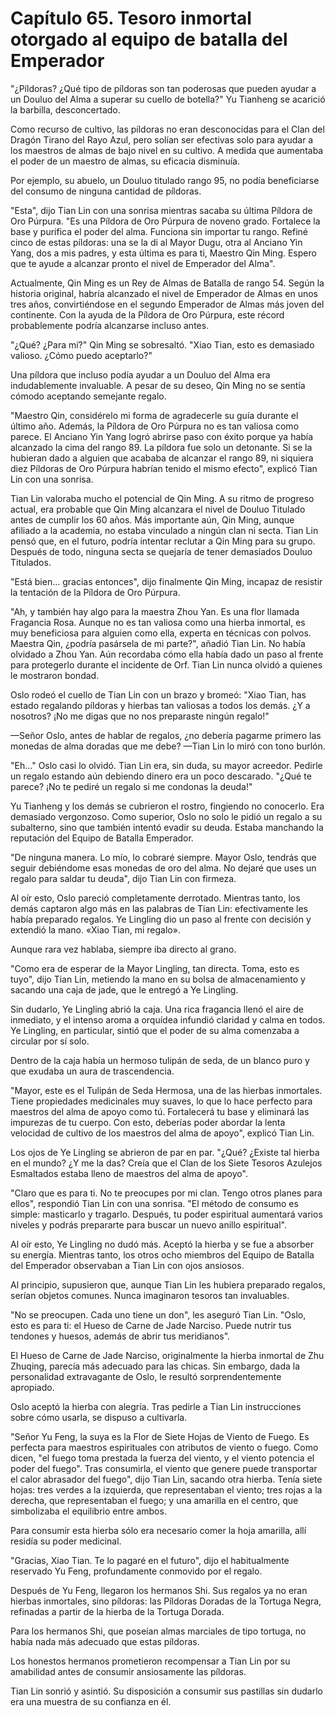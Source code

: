 
# Capítulo 65. Tesoro inmortal otorgado al equipo de batalla del Emperador


"¿Píldoras? ¿Qué tipo de píldoras son tan poderosas que pueden ayudar a un Douluo del Alma a superar su cuello de botella?" Yu Tianheng se acarició la barbilla, desconcertado.

Como recurso de cultivo, las píldoras no eran desconocidas para el Clan del Dragón Tirano del Rayo Azul, pero solían ser efectivas solo para ayudar a los maestros de almas de bajo nivel en su cultivo. A medida que aumentaba el poder de un maestro de almas, su eficacia disminuía.

Por ejemplo, su abuelo, un Douluo titulado rango 95, no podía beneficiarse del consumo de ninguna cantidad de píldoras.

"Esta", dijo Tian Lin con una sonrisa mientras sacaba su última Píldora de Oro Púrpura. "Es una Píldora de Oro Púrpura de noveno grado. Fortalece la base y purifica el poder del alma. Funciona sin importar tu rango. Refiné cinco de estas píldoras: una se la di al Mayor Dugu, otra al Anciano Yin Yang, dos a mis padres, y esta última es para ti, Maestro Qin Ming. Espero que te ayude a alcanzar pronto el nivel de Emperador del Alma".

Actualmente, Qin Ming es un Rey de Almas de Batalla de rango 54. Según la historia original, habría alcanzado el nivel de Emperador de Almas en unos tres años, convirtiéndose en el segundo Emperador de Almas más joven del continente. Con la ayuda de la Píldora de Oro Púrpura, este récord probablemente podría alcanzarse incluso antes.

"¿Qué? ¿Para mí?" Qin Ming se sobresaltó. "Xiao Tian, esto es demasiado valioso. ¿Cómo puedo aceptarlo?"

Una píldora que incluso podía ayudar a un Douluo del Alma era indudablemente invaluable. A pesar de su deseo, Qin Ming no se sentía cómodo aceptando semejante regalo.

"Maestro Qin, considérelo mi forma de agradecerle su guía durante el último año. Además, la Píldora de Oro Púrpura no es tan valiosa como parece. El Anciano Yin Yang logró abrirse paso con éxito porque ya había alcanzado la cima del rango 89. La píldora fue solo un detonante. Si se la hubieran dado a alguien que acababa de alcanzar el rango 89, ni siquiera diez Píldoras de Oro Púrpura habrían tenido el mismo efecto", explicó Tian Lin con una sonrisa.

Tian Lin valoraba mucho el potencial de Qin Ming. A su ritmo de progreso actual, era probable que Qin Ming alcanzara el nivel de Douluo Titulado antes de cumplir los 60 años. Más importante aún, Qin Ming, aunque afiliado a la academia, no estaba vinculado a ningún clan ni secta. Tian Lin pensó que, en el futuro, podría intentar reclutar a Qin Ming para su grupo. Después de todo, ninguna secta se quejaría de tener demasiados Douluo Titulados.

"Está bien... gracias entonces", dijo finalmente Qin Ming, incapaz de resistir la tentación de la Píldora de Oro Púrpura.

"Ah, y también hay algo para la maestra Zhou Yan. Es una flor llamada Fragancia Rosa. Aunque no es tan valiosa como una hierba inmortal, es muy beneficiosa para alguien como ella, experta en técnicas con polvos. Maestra Qin, ¿podría pasársela de mi parte?", añadió Tian Lin. No había olvidado a Zhou Yan. Aún recordaba cómo ella había dado un paso al frente para protegerlo durante el incidente de Orf. Tian Lin nunca olvidó a quienes le mostraron bondad.

Oslo rodeó el cuello de Tian Lin con un brazo y bromeó: "Xiao Tian, has estado regalando píldoras y hierbas tan valiosas a todos los demás. ¿Y a nosotros? ¡No me digas que no nos preparaste ningún regalo!"

—Señor Oslo, antes de hablar de regalos, ¿no debería pagarme primero las monedas de alma doradas que me debe? —Tian Lin lo miró con tono burlón.

"Eh..." Oslo casi lo olvidó. Tian Lin era, sin duda, su mayor acreedor. Pedirle un regalo estando aún debiendo dinero era un poco descarado. "¿Qué te parece? ¡No te pediré un regalo si me condonas la deuda!"

Yu Tianheng y los demás se cubrieron el rostro, fingiendo no conocerlo. Era demasiado vergonzoso. Como superior, Oslo no solo le pidió un regalo a su subalterno, sino que también intentó evadir su deuda. Estaba manchando la reputación del Equipo de Batalla Emperador.

"De ninguna manera. Lo mío, lo cobraré siempre. Mayor Oslo, tendrás que seguir debiéndome esas monedas de oro del alma. No dejaré que uses un regalo para saldar tu deuda", dijo Tian Lin con firmeza.

Al oír esto, Oslo pareció completamente derrotado. Mientras tanto, los demás captaron algo más en las palabras de Tian Lin: efectivamente les había preparado regalos. Ye Lingling dio un paso al frente con decisión y extendió la mano. «Xiao Tian, mi regalo».

Aunque rara vez hablaba, siempre iba directo al grano.

"Como era de esperar de la Mayor Lingling, tan directa. Toma, esto es tuyo", dijo Tian Lin, metiendo la mano en su bolsa de almacenamiento y sacando una caja de jade, que le entregó a Ye Lingling.

Sin dudarlo, Ye Lingling abrió la caja. Una rica fragancia llenó el aire de inmediato, y el intenso aroma a orquídea infundió claridad y calma en todos. Ye Lingling, en particular, sintió que el poder de su alma comenzaba a circular por sí solo.

Dentro de la caja había un hermoso tulipán de seda, de un blanco puro y que exudaba un aura de trascendencia.

"Mayor, este es el Tulipán de Seda Hermosa, una de las hierbas inmortales. Tiene propiedades medicinales muy suaves, lo que lo hace perfecto para maestros del alma de apoyo como tú. Fortalecerá tu base y eliminará las impurezas de tu cuerpo. Con esto, deberías poder abordar la lenta velocidad de cultivo de los maestros del alma de apoyo", explicó Tian Lin.

Los ojos de Ye Lingling se abrieron de par en par. "¿Qué? ¿Existe tal hierba en el mundo? ¿Y me la das? Creía que el Clan de los Siete Tesoros Azulejos Esmaltados estaba lleno de maestros del alma de apoyo".

"Claro que es para ti. No te preocupes por mi clan. Tengo otros planes para ellos", respondió Tian Lin con una sonrisa. "El método de consumo es simple: masticarlo y tragarlo. Después, tu poder espiritual aumentará varios niveles y podrás prepararte para buscar un nuevo anillo espiritual".

Al oír esto, Ye Lingling no dudó más. Aceptó la hierba y se fue a absorber su energía. Mientras tanto, los otros ocho miembros del Equipo de Batalla del Emperador observaban a Tian Lin con ojos ansiosos.

Al principio, supusieron que, aunque Tian Lin les hubiera preparado regalos, serían objetos comunes. Nunca imaginaron tesoros tan invaluables.

"No se preocupen. Cada uno tiene un don", les aseguró Tian Lin. "Oslo, esto es para ti: el Hueso de Carne de Jade Narciso. Puede nutrir tus tendones y huesos, además de abrir tus meridianos".

El Hueso de Carne de Jade Narciso, originalmente la hierba inmortal de Zhu Zhuqing, parecía más adecuado para las chicas. Sin embargo, dada la personalidad extravagante de Oslo, le resultó sorprendentemente apropiado.

Oslo aceptó la hierba con alegría. Tras pedirle a Tian Lin instrucciones sobre cómo usarla, se dispuso a cultivarla.

"Señor Yu Feng, la suya es la Flor de Siete Hojas de Viento de Fuego. Es perfecta para maestros espirituales con atributos de viento o fuego. Como dicen, "el fuego toma prestada la fuerza del viento, y el viento potencia el poder del fuego". Tras consumirla, el viento que genere puede transportar el calor abrasador del fuego", dijo Tian Lin, sacando otra hierba. Tenía siete hojas: tres verdes a la izquierda, que representaban el viento; tres rojas a la derecha, que representaban el fuego; y una amarilla en el centro, que simbolizaba el equilibrio entre ambos.

Para consumir esta hierba sólo era necesario comer la hoja amarilla, allí residía su poder medicinal.

"Gracias, Xiao Tian. Te lo pagaré en el futuro", dijo el habitualmente reservado Yu Feng, profundamente conmovido por el regalo.

Después de Yu Feng, llegaron los hermanos Shi. Sus regalos ya no eran hierbas inmortales, sino píldoras: las Píldoras Doradas de la Tortuga Negra, refinadas a partir de la hierba de la Tortuga Dorada.

Para los hermanos Shi, que poseían almas marciales de tipo tortuga, no había nada más adecuado que estas píldoras.

Los honestos hermanos prometieron recompensar a Tian Lin por su amabilidad antes de consumir ansiosamente las píldoras.

Tian Lin sonrió y asintió. Su disposición a consumir sus pastillas sin dudarlo era una muestra de su confianza en él.